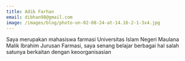 ```yaml
---
title: Adib Farhan
email: dibhan98@gmail.com
image: /images/blog/photo-on-02-08-24-at-14.16-2-1-3x4.jpg
---
```

Saya merupakan mahasiswa farmasi Universitas Islam Negeri Maulana Malik Ibrahim Jurusan Farmasi, saya senang belajar berbagai hal salah satunya berkaitan dengan keoorganisasian